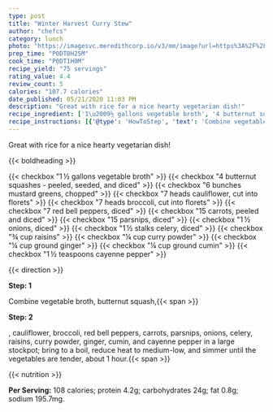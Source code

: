 ```yaml
---
type: post
title: "Winter Harvest Curry Stew"
author: "chefcs"
category: lunch
photo: "https://imagesvc.meredithcorp.io/v3/mm/image?url=https%3A%2F%2Fimages.media-allrecipes.com%2Fuserphotos%2F4597916.jpg"
prep_time: "P0DT0H25M"
cook_time: "P0DT1H0M"
recipe_yield: "75 servings"
rating_value: 4.4
review_count: 5
calories: "107.7 calories"
date_published: 05/21/2020 11:03 PM
description: "Great with rice for a nice hearty vegetarian dish!"
recipe_ingredient: ['1\u2009½ gallons vegetable broth', '4 butternut squashes - peeled, seeded, and diced', '6 bunches mustard greens, chopped', '7 heads   cauliflower, cut into florets', '7 heads broccoli, cut into florets', '7 red bell peppers, diced', '15 carrots, peeled and diced', '15 parsnips, diced', '1\u2009½ onions, diced', '1\u2009½ stalks celery, diced', '¾ cup raisins', '¼ cup curry powder', '¼ cup ground ginger', '¼ cup ground cumin', '1\u2009½ teaspoons cayenne pepper']
recipe_instructions: [{'@type': 'HowToStep', 'text': 'Combine vegetable broth, butternut squash, mustard greens, cauliflower, broccoli, red bell peppers, carrots, parsnips, onions, celery, raisins, curry powder, ginger, cumin, and cayenne pepper in a large stockpot; bring to a boil, reduce heat to medium-low, and simmer until the vegetables are tender, about 1 hour.\n'}]
---
```


Great with rice for a nice hearty vegetarian dish! 

{{< boldheading >}}

{{< checkbox "1 ½ gallons vegetable broth" >}}
{{< checkbox "4  butternut squashes - peeled, seeded, and diced" >}}
{{< checkbox "6 bunches mustard greens, chopped" >}}
{{< checkbox "7 heads   cauliflower, cut into florets" >}}
{{< checkbox "7 heads broccoli, cut into florets" >}}
{{< checkbox "7  red bell peppers, diced" >}}
{{< checkbox "15  carrots, peeled and diced" >}}
{{< checkbox "15  parsnips, diced" >}}
{{< checkbox "1 ½  onions, diced" >}}
{{< checkbox "1 ½ stalks celery, diced" >}}
{{< checkbox "¾ cup raisins" >}}
{{< checkbox "¼ cup curry powder" >}}
{{< checkbox "¼ cup ground ginger" >}}
{{< checkbox "¼ cup ground cumin" >}}
{{< checkbox "1 ½ teaspoons cayenne pepper" >}}


{{< direction >}}

**Step: 1**

Combine vegetable broth, butternut squash,{{< span >}}

**Step: 2**

, cauliflower, broccoli, red bell peppers, carrots, parsnips, onions, celery, raisins, curry powder, ginger, cumin, and cayenne pepper in a large stockpot; bring to a boil, reduce heat to medium-low, and simmer until the vegetables are tender, about 1 hour.{{< span >}}

{{< nutrition >}}

**Per Serving:** 108 calories; protein 4.2g; carbohydrates 24g; fat 0.8g; sodium 195.7mg.